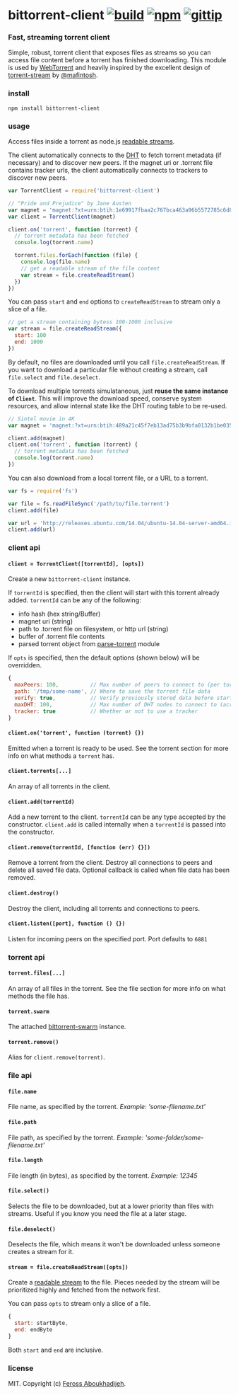 # bittorrent-client [![build](https://img.shields.io/travis/feross/bittorrent-client.svg)](https://travis-ci.org/feross/bittorrent-client) [![npm](https://img.shields.io/npm/v/bittorrent-client.svg)](https://npmjs.org/package/bittorrent-client) [![gittip](https://img.shields.io/gittip/feross.svg)](https://www.gittip.com/feross/)

### Fast, streaming torrent client

Simple, robust, torrent client that exposes files as streams so you can access file content before a torrent has finished downloading. This module is used by [WebTorrent](http://webtorrent.io) and heavily inspired by the excellent design of [torrent-stream](https://github.com/mafintosh/torrent-stream) by [@mafintosh](https://twitter.com/mafintosh).

### install

```
npm install bittorrent-client
```

### usage

Access files inside a torrent as node.js [readable streams](http://nodejs.org/api/stream.html#stream_class_stream_readable).

The client automatically connects to the
[DHT](http://www.bittorrent.org/beps/bep_0005.html) to fetch torrent metadata (if
necessary) and to discover new peers. If the magnet uri or .torrent file contains tracker
urls, the client automatically connects to trackers to discover new peers.

```js
var TorrentClient = require('bittorrent-client')

// "Pride and Prejudice" by Jane Austen
var magnet = 'magnet:?xt=urn:btih:1e69917fbaa2c767bca463a96b5572785c6d8a12'
var client = TorrentClient(magnet)

client.on('torrent', function (torrent) {
  // torrent metadata has been fetched
  console.log(torrent.name)

  torrent.files.forEach(function (file) {
    console.log(file.name)
    // get a readable stream of the file content
    var stream = file.createReadStream()
  })
})
```

You can pass `start` and `end` options to `createReadStream` to stream only a slice of
a file.

```js
// get a stream containing bytess 100-1000 inclusive
var stream = file.createReadStream({
  start: 100
  end: 1000
})
```

By default, no files are downloaded until you call `file.createReadStream`. If you want to
download a particular file without creating a stream, call `file.select` and
`file.deselect`.

To download multiple torrents simulataneous, just **reuse the same instance of `Client`**.
This will improve the download speed, conserve system resources, and allow internal state like the DHT routing table to be re-used.

```js
// Sintel movie in 4K
var magnet = 'magnet:?xt=urn:btih:489a21c45f7eb13ad75b3b9bfa0132b1be035f62'

client.add(magnet)
client.on('torrent', function (torrent) {
  // torrent metadata has been fetched
  console.log(torrent.name)
})
```

You can also download from a local torrent file, or a URL to a torrent.

```js
var fs = require('fs')

var file = fs.readFileSync('/path/to/file.torrent')
client.add(file)

var url = 'http://releases.ubuntu.com/14.04/ubuntu-14.04-server-amd64.iso.torrent'
client.add(url)
```

### client api

#### `client = TorrentClient([torrentId], [opts])`

Create a new `bittorrent-client` instance.

If `torrentId` is specified, then the client will start with this torrent already added.
`torrentId` can be any of the following:

- info hash (hex string/Buffer)
- magnet uri (string)
- path to .torrent file on filesystem, or http url (string)
- buffer of .torrent file contents
- parsed torrent object from
  [parse-torrent](https://www.npmjs.org/package/parse-torrent) module

If `opts` is specified, then the default options (shown below) will be overridden.

``` js
{
  maxPeers: 100,          // Max number of peers to connect to (per torrent)
  path: '/tmp/some-name', // Where to save the torrent file data
  verify: true,           // Verify previously stored data before starting
  maxDHT: 100,            // Max number of DHT nodes to connect to (across all torrents)
  tracker: true           // Whether or not to use a tracker
}
```

#### `client.on('torrent', function (torrent) {})`

Emitted when a torrent is ready to be used. See the torrent section for more info on what
methods a `torrent` has.

#### `client.torrents[...]`

An array of all torrents in the client.

#### `client.add(torrentId)`

Add a new torrent to the client. `torrentId` can be any type accepted by the constructor.
`client.add` is called internally when a `torrentId` is passed into the constructor.

#### `client.remove(torrentId, [function (err) {}])`

Remove a torrent from the client. Destroy all connections to peers and delete all saved
file data. Optional callback is called when file data has been removed.

#### `client.destroy()`

Destroy the client, including all torrents and connections to peers.

#### `client.listen([port], function () {})`

Listen for incoming peers on the specified port. Port defaults to `6881`

### torrent api

#### `torrent.files[...]`

An array of all files in the torrent. See the file section for more info on what methods
the file has.

#### `torrent.swarm`

The attached [bittorrent-swarm](https://github.com/feross/bittorrent-swarm) instance.

#### `torrent.remove()`

Alias for `client.remove(torrent)`.

### file api

#### `file.name`

File name, as specified by the torrent. *Example: 'some-filename.txt'*

#### `file.path`

File path, as specified by the torrent. *Example: 'some-folder/some-filename.txt'*

#### `file.length`

File length (in bytes), as specified by the torrent. *Example: 12345*

#### `file.select()`

Selects the file to be downloaded, but at a lower priority than files with streams.
Useful if you know you need the file at a later stage.

#### `file.deselect()`

Deselects the file, which means it won't be downloaded unless someone creates a stream
for it.

#### `stream = file.createReadStream([opts])`

Create a [readable stream](http://nodejs.org/api/stream.html#stream_class_stream_readable)
to the file. Pieces needed by the stream will be prioritized highly and fetched from the
network first.

You can pass `opts` to stream only a slice of a file.

``` js
{
  start: startByte,
  end: endByte
}
```

Both `start` and `end` are inclusive.

### license

MIT. Copyright (c) [Feross Aboukhadijeh](http://feross.org).
